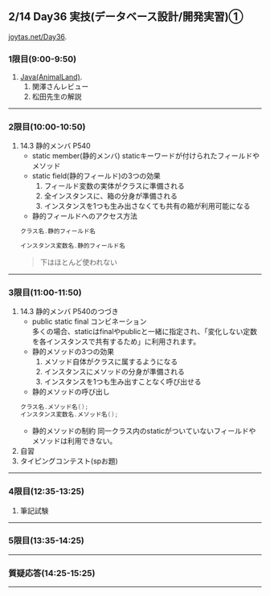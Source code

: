## 2/14 Day36 実技(データベース設計/開発実習)①
[joytas.net/Day36](https://joytas.net/%e8%a8%93%e7%b7%b4/day36).
### 1限目(9:00-9:50)
1. [Java(AnimalLand)](https://joytas.net/programming/java_animalland).
	1. 関澤さんレビュー
	1. 松田先生の解説
---
### 2限目(10:00-10:50)
1. 14.3 静的メンバ P540
	- static member(静的メンバ)
		staticキーワードが付けられたフィールドやメソッド
	- static field(静的フィールド)の3つの効果
		1. フィールド変数の実体がクラスに準備される
		1. 全インスタンスに、箱の分身が準備される
		1. インスタンスを1つも生み出さなくても共有の箱が利用可能になる
	- 静的フィールドへのアクセス方法
	~~~java
	クラス名.静的フィールド名
	~~~
	~~~java
	インスタンス変数名.静的フィールド名
	~~~
	> 下はほとんど使われない
---
### 3限目(11:00-11:50)
1. 14.3 静的メンバ P540のつづき
	- public static final コンビネーション  
	多くの場合、staticはfinalやpublicと一緒に指定され、「変化しない定数を各インスタンスで共有するため」に利用されます。
	- 静的メソッドの3つの効果
		1. メソッド自体がクラスに属するようになる
		1. インスタンスにメソッドの分身が準備される
		1. インスタンスを1つも生み出すことなく呼び出せる
	- 静的メソッドの呼び出し
	~~~java
	クラス名.メソッド名();
	インスタンス変数名.メソッド名();
	~~~
	- 静的メソッドの制約
	同一クラス内のstaticがついていないフィールドやメソッドは利用できない。
1. 自習
1. タイピングコンテスト(spお題)
---
### 4限目(12:35-13:25)
1. 筆記試験
---
### 5限目(13:35-14:25)
---
### 質疑応答(14:25-15:25)
---
